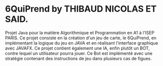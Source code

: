 # 6QuiPrend by THIBAUD NICOLAS ET SAID.
Projet Java pour la matière Algorithmique et Programmation en A1 à l'ISEP PARIS. 
Ce projet consiste en la création d'un jeu de carte, le 6QuiPrend, en implémentant la logique du jeu en JAVA et en réalisant l'interface graphique avec JAVAFX. 
Ce projet contient également une IA, enfin plutôt un BOT, contre lequel un utilisateur pourra jouer. Ce Bot est implémenté avec une stratégie contenant des instructions de jeu dans 
plusieurs cas de figues. 
